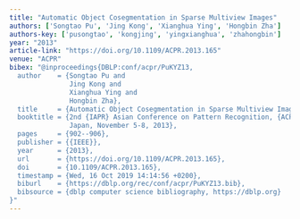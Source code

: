 ```yaml
---
title: "Automatic Object Cosegmentation in Sparse Multiview Images"
authors: ['Songtao Pu', 'Jing Kong', 'Xianghua Ying', 'Hongbin Zha']
authors-key: ['pusongtao', 'kongjing', 'yingxianghua', 'zhahongbin']
year: "2013"
article-link: "https://doi.org/10.1109/ACPR.2013.165"
venue: "ACPR"
bibex: "@inproceedings{DBLP:conf/acpr/PuKYZ13,
  author    = {Songtao Pu and
               Jing Kong and
               Xianghua Ying and
               Hongbin Zha},
  title     = {Automatic Object Cosegmentation in Sparse Multiview Images},
  booktitle = {2nd {IAPR} Asian Conference on Pattern Recognition, {ACPR} 2013, Naha,
               Japan, November 5-8, 2013},
  pages     = {902--906},
  publisher = {{IEEE}},
  year      = {2013},
  url       = {https://doi.org/10.1109/ACPR.2013.165},
  doi       = {10.1109/ACPR.2013.165},
  timestamp = {Wed, 16 Oct 2019 14:14:56 +0200},
  biburl    = {https://dblp.org/rec/conf/acpr/PuKYZ13.bib},
  bibsource = {dblp computer science bibliography, https://dblp.org}
}"
---
```

